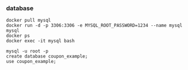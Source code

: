 ### database
```shell
docker pull mysql
docker run -d -p 3306:3306 -e MYSQL_ROOT_PASSWORD=1234 --name mysql mysql
docker ps
docker exec -it mysql bash
```

```shell
mysql -u root -p
create database coupon_example;
use coupon_example;
```

